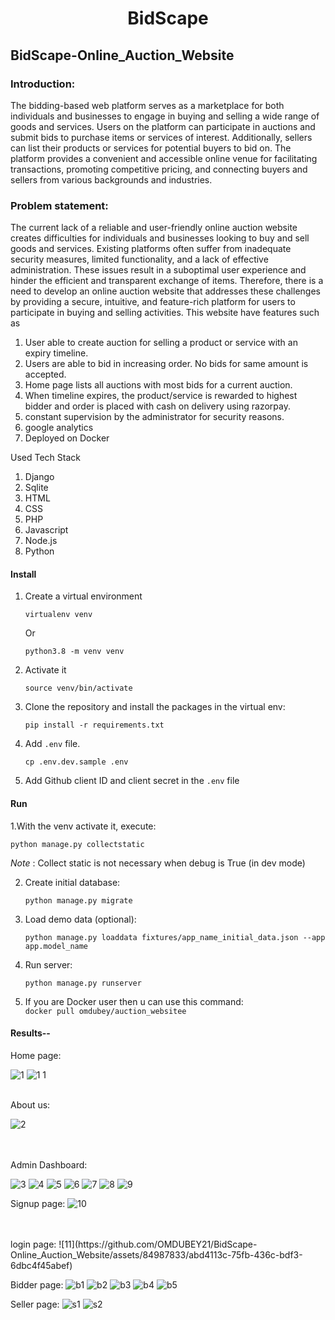 <div align="center">

# BidScape

</div>

## BidScape-Online_Auction_Website

### Introduction:
The bidding-based web platform serves as a marketplace for both individuals and businesses to engage in buying and selling a wide range of goods and services. Users on the platform can participate in auctions and submit bids to purchase items or services of interest. Additionally, sellers can list their products or services for potential buyers to bid on. The platform provides a convenient and accessible online venue for facilitating transactions, promoting competitive pricing, and connecting buyers and sellers from various backgrounds and industries.

### Problem statement:
The current lack of a reliable and user-friendly online auction website creates difficulties for individuals and businesses looking to buy and sell goods and services. Existing platforms often suffer from inadequate security measures, limited functionality, and a lack of effective administration. These issues result in a suboptimal user experience and hinder the efficient and transparent exchange of items. Therefore, there is a need to develop an online auction website that addresses these challenges by providing a secure, intuitive, and feature-rich platform for users to participate in buying and selling activities. 
This website have features such as
1. User able to create auction for selling a product or service with an expiry timeline.
2. Users are able to bid in increasing order. No bids for same amount is accepted.
3. Home page lists all auctions with most bids for a current auction.
4. When timeline expires, the product/service is rewarded to highest bidder and order is placed with cash on delivery using razorpay.
5. constant supervision by the administrator for security reasons.
6. google analytics
7. Deployed on Docker


Used Tech Stack
1. Django
2. Sqlite
3. HTML
4. CSS
5. PHP
6. Javascript
7. Node.js
8. Python

#### Install

1. Create a virtual environment

    `virtualenv venv`

    Or

    `python3.8 -m venv venv`

2. Activate it

    `source venv/bin/activate`

3. Clone the repository and install the packages in the virtual env:

    `pip install -r requirements.txt`

4. Add `.env` file.

    `cp .env.dev.sample .env`

5. Add Github client ID and client secret in the `.env` file

#### Run

1.With the venv activate it, execute:

    python manage.py collectstatic

*Note* : Collect static is not necessary when debug is True (in dev mode)

2. Create initial database:

    `python manage.py migrate`


3. Load demo data (optional):

    `python manage.py loaddata fixtures/app_name_initial_data.json --app app.model_name`

4. Run server:

    `python manage.py runserver`
  
5. If you are Docker user then u can use this command: <br>
   `docker pull omdubey/auction_websitee` 
    
    
 #### Results--

    
Home page:
   
![1](https://github.com/OMDUBEY21/BidScape-Online_Auction_Website/assets/84987833/b5195a65-1c6b-420a-9c23-eb27d2c949dd)
![1 1](https://github.com/OMDUBEY21/BidScape-Online_Auction_Website/assets/84987833/5bcbf3db-9a52-4f3b-bd9b-83cbb6ea7569)
<br>
<br>

About us:
    
   ![2](https://github.com/OMDUBEY21/BidScape-Online_Auction_Website/assets/84987833/5a085db0-ea74-46b7-9b56-12e30674f532)

   
<br>
<br>
Admin Dashboard:
    
![3](https://github.com/OMDUBEY21/BidScape-Online_Auction_Website/assets/84987833/4440fe94-460e-4dd2-8de9-1b3d75db89f5)
![4](https://github.com/OMDUBEY21/BidScape-Online_Auction_Website/assets/84987833/30e709b6-6882-47b6-bb1c-1c1e63070283)
![5](https://github.com/OMDUBEY21/BidScape-Online_Auction_Website/assets/84987833/a774df18-9d5f-47b7-8742-082d3af98af2)
![6](https://github.com/OMDUBEY21/BidScape-Online_Auction_Website/assets/84987833/26bfd1b0-555a-4c72-8625-dac4a39f97e1)
![7](https://github.com/OMDUBEY21/BidScape-Online_Auction_Website/assets/84987833/ec8b7935-cf66-4854-9eb7-c019ef878857)
![8](https://github.com/OMDUBEY21/BidScape-Online_Auction_Website/assets/84987833/bf8455f6-29c1-4bb8-93c9-bc85298471ed)
![9](https://github.com/OMDUBEY21/BidScape-Online_Auction_Website/assets/84987833/b75c6876-2c1d-4700-81d1-bb3faf44e9a0)


Signup page:
![10](https://github.com/OMDUBEY21/BidScape-Online_Auction_Website/assets/84987833/572adaa5-d7dc-48ca-9ce4-e5620891c05a)

<br>
<br>
login page:
![11](https://github.com/OMDUBEY21/BidScape-Online_Auction_Website/assets/84987833/abd4113c-75fb-436c-bdf3-6dbc4f45abef)


Bidder page:
![b1](https://github.com/OMDUBEY21/BidScape-Online_Auction_Website/assets/84987833/699c983d-7bd1-45a9-81dc-c182aa100903)
![b2](https://github.com/OMDUBEY21/BidScape-Online_Auction_Website/assets/84987833/f78de703-e499-453a-9bff-7be2b2099a9e)
![b3](https://github.com/OMDUBEY21/BidScape-Online_Auction_Website/assets/84987833/15c362f4-60c8-4b50-af26-f680749bcecd)
![b4](https://github.com/OMDUBEY21/BidScape-Online_Auction_Website/assets/84987833/4ab0deb9-26ca-4c2f-86ec-f5502fe444f8)
![b5](https://github.com/OMDUBEY21/BidScape-Online_Auction_Website/assets/84987833/d6c2f5f7-e65e-4c08-9f6a-2fffb5346958)


Seller page:
![s1](https://github.com/OMDUBEY21/BidScape-Online_Auction_Website/assets/84987833/a29a6a0f-53b9-4b69-80b3-fecafc7871d0)
![s2](https://github.com/OMDUBEY21/BidScape-Online_Auction_Website/assets/84987833/6ad51093-f226-490c-bc5f-5dd1d852080f)




   

